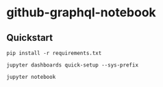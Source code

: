 # github-graphql-notebook

## Quickstart ##

`pip install -r requirements.txt`

`jupyter dashboards quick-setup --sys-prefix`

`jupyter notebook`


